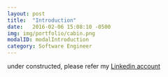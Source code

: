 ```yaml
---
layout: post
title:  "Introduction"
date:   2016-02-06 15:08:10 -0500
img: img/portfolio/cabin.png
modalID: modalIntroduction
category: Software Engineer
---
```


under constructed, please refer my [Linkedin account](https://www.linkedin.com/in/xinerd)